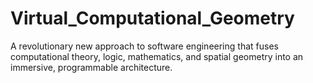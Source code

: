 # Virtual_Computational_Geometry
A revolutionary new approach to software engineering that fuses computational theory, logic, mathematics, and spatial geometry into an immersive, programmable architecture.
